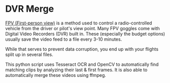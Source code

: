 # DVR Merge

[FPV (First-person view)](https://en.wikipedia.org/wiki/First-person_view_(radio_control)) is a method used to control a radio-controlled vehicle from the driver or pilot's view point.
Many FPV goggles come with Digital Video Recorders (DVR) built in. These (especially the budget options) usually save the video feed to a file every 3-10 minutes.

While that serves to prevent data corruption, you end up with your flights split up in several files.

This python script uses Tesseract OCR and OpenCV to automatically find matching clips by analyzing their last & first frames. It is also able to automatically merge these videos using ffmpeg.
